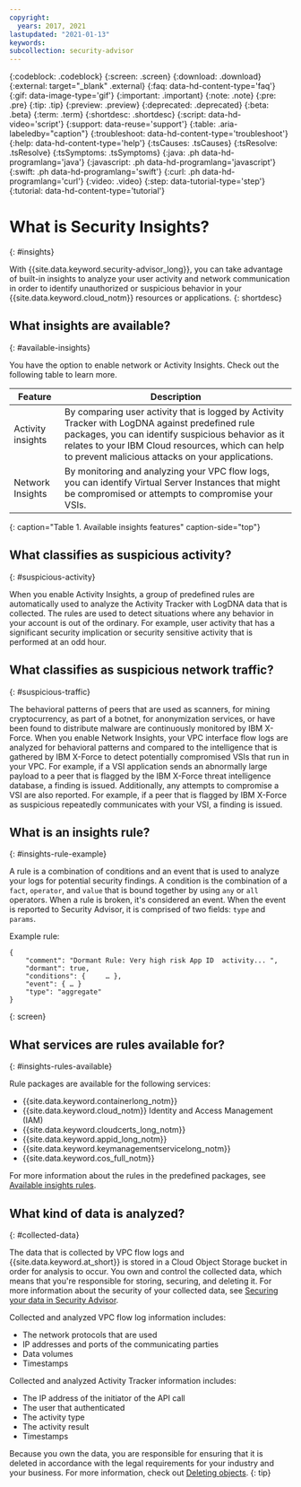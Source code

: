 ```yaml
---
copyright:
  years: 2017, 2021
lastupdated: "2021-01-13"
keywords: 
subcollection: security-advisor
---
```


{:codeblock: .codeblock}
{:screen: .screen}
{:download: .download}
{:external: target="_blank" .external}
{:faq: data-hd-content-type='faq'}
{:gif: data-image-type='gif'}
{:important: .important}
{:note: .note}
{:pre: .pre}
{:tip: .tip}
{:preview: .preview}
{:deprecated: .deprecated}
{:beta: .beta}
{:term: .term}
{:shortdesc: .shortdesc}
{:script: data-hd-video='script'}
{:support: data-reuse='support'}
{:table: .aria-labeledby="caption"}
{:troubleshoot: data-hd-content-type='troubleshoot'}
{:help: data-hd-content-type='help'}
{:tsCauses: .tsCauses}
{:tsResolve: .tsResolve}
{:tsSymptoms: .tsSymptoms}
{:java: .ph data-hd-programlang='java'}
{:javascript: .ph data-hd-programlang='javascript'}
{:swift: .ph data-hd-programlang='swift'}
{:curl: .ph data-hd-programlang='curl'}
{:video: .video}
{:step: data-tutorial-type='step'}
{:tutorial: data-hd-content-type='tutorial'}



# What is Security Insights?
{: #insights}

With {{site.data.keyword.security-advisor_long}}, you can take advantage of built-in insights to analyze your user activity and network communication in order to identify unauthorized or suspicious behavior in your {{site.data.keyword.cloud_notm}} resources or applications.
{: shortdesc}


## What insights are available?
{: #available-insights}


You have the option to enable network or Activity Insights. Check out the following table to learn more.

| Feature          | Description | 
|------------------|-------------|
| Activity insights | By comparing user activity that is logged by Activity Tracker with LogDNA against predefined rule packages, you can identify suspicious behavior as it relates to your IBM Cloud resources, which can help to prevent malicious attacks on your applications. |
| Network Insights | By monitoring and analyzing your VPC flow logs, you can identify Virtual Server Instances that might be compromised or attempts to compromise your VSIs. |
{: caption="Table 1. Available insights features" caption-side="top"}



## What classifies as suspicious activity?
{: #suspicious-activity}

When you enable Activity Insights, a group of predefined rules are automatically used to analyze the Activity Tracker with LogDNA data that is collected. The rules are used to detect situations where any behavior in your account is out of the ordinary. For example, user activity that has a significant security implication or security sensitive activity that is performed at an odd hour.


## What classifies as suspicious network traffic?
{: #suspicious-traffic}

The behavioral patterns of peers that are used as scanners, for mining cryptocurrency, as part of a botnet, for anonymization services, or have been found to distribute malware are continuously monitored by IBM X-Force. When you enable Network Insights, your VPC interface flow logs are analyzed for behavioral patterns and compared to the intelligence that is gathered by IBM X-Force to detect potentially compromised VSIs that run in your VPC. For example, if a VSI application sends an abnormally large payload to a peer that is flagged by the IBM X-Force threat intelligence database, a finding is issued. Additionally, any attempts to compromise a VSI are also reported. For example, if a peer that is flagged by IBM X-Force as suspicious repeatedly communicates with your VSI, a finding is issued.



## What is an insights rule?
{: #insights-rule-example}

A rule is a combination of conditions and an event that is used to analyze your logs for potential security findings. A condition is the combination of a `fact`, `operator`, and `value` that is bound together by using `any` or `all` operators. When a rule is broken, it's considered an event. When the event is reported to Security Advisor, it is comprised of two fields: `type` and `params`.

Example rule:

```
{
    "comment": "Dormant Rule: Very high risk App ID  activity... ",
    "dormant": true,
    "conditions": {     … },
    "event": { … }
    "type": "aggregate"
}
```
{: screen}



## What services are rules available for?
{: #insights-rules-available}

Rule packages are available for the following services:

* {{site.data.keyword.containerlong_notm}}
* {{site.data.keyword.cloud_notm}} Identity and Access Management (IAM)
* {{site.data.keyword.cloudcerts_long_notm}}
* {{site.data.keyword.appid_long_notm}}
* {{site.data.keyword.keymanagementservicelong_notm}}
* {{site.data.keyword.cos_full_notm}}

For more information about the rules in the predefined packages, see [Available insights rules](/docs/security-advisor?topic=security-advisor-insights-rules).



## What kind of data is analyzed?
{: #collected-data}

The data that is collected by VPC flow logs and {{site.data.keyword.at_short}} is stored in a Cloud Object Storage bucket in order for analysis to occur. You own and control the collected data, which means that you're responsible for storing, securing, and deleting it. For more information about the security of your collected data, see [Securing your data in Security Advisor](/docs/security-advisor?topic=security-advisor-mng-data).


Collected and analyzed VPC flow log information includes:

* The network protocols that are used
* IP addresses and ports of the communicating parties
* Data volumes
* Timestamps

Collected and analyzed Activity Tracker information includes:

* The IP address of the initiator of the API call
* The user that authenticated
* The activity type
* The activity result
* Timestamps

Because you own the data, you are responsible for ensuring that it is deleted in accordance with the legal requirements for your industry and your business. For more information, check out [Deleting objects](/docs/cloud-object-storage?topic=cloud-object-storage-security).
{: tip}




